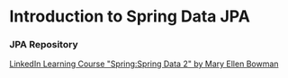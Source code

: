 # Introduction to Spring Data JPA
### JPA Repository

[LinkedIn Learning Course "Spring:Spring Data 2" by Mary Ellen Bowman](http://bit.ly/SpringData)
